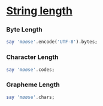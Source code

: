 [1]: https://rosettacode.org/wiki/String_length

# [String length][1]

### Byte Length

```raku
say 'møøse'.encode('UTF-8').bytes;
```


### Character Length

```raku
say 'møøse'.codes;
```


### Grapheme Length

```raku
say 'møøse'.chars;
```